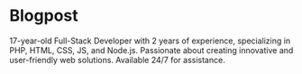 # Blogpost
17-year-old Full-Stack Developer with 2 years of experience, specializing in PHP, HTML, CSS, JS, and Node.js. Passionate about creating innovative and user-friendly web solutions. Available 24/7 for assistance.
